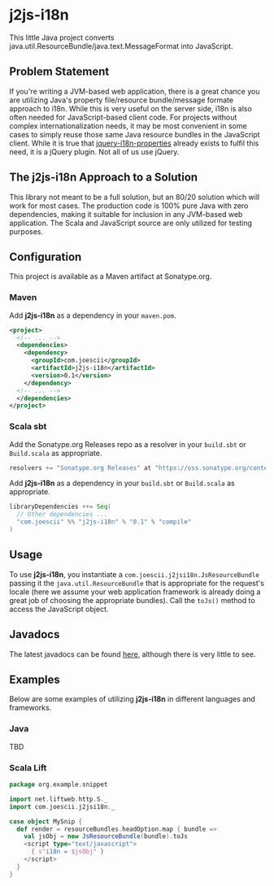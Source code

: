 # j2js-i18n

This little Java project converts java.util.ResourceBundle/java.text.MessageFormat into JavaScript.  

## Problem Statement

If you're writing a JVM-based web application, there is a great chance you are utilizing Java's property file/resource bundle/message formate approach to i18n.  While this is very useful on the server side, i18n is also often needed for JavaScript-based client code.  For projects without complex internationalization needs, it may be most convenient in some cases to simply reuse those same Java resource bundles in the JavaScript client.  While it is true that [jquery-i18n-properties](https://code.google.com/p/jquery-i18n-properties/) already exists to fulfil this need, it is a jQuery plugin.  Not all of us use jQuery.  

## The j2js-i18n Approach to a Solution

This library not meant to be a full solution, but an 80/20 solution which will work for most cases.  The production code is 100% pure Java with zero dependencies, making it suitable for inclusion in any JVM-based web application.  The Scala and JavaScript source are only utilized for testing purposes.  

## Configuration

This project is available as a Maven artifact at Sonatype.org.  

### Maven

Add **j2js-i18n** as a dependency in your `maven.pom`.

```xml
<project>
  <!-- ... -->
  <dependencies>
    <dependency>
      <groupId>com.joescii</groupId>
      <artifactId>j2js-i18n</artifactId>
      <version>0.1</version>
    </dependency>
  <!-- ... -->
  </dependencies>
</project>
```

### Scala sbt
Add the Sonatype.org Releases repo as a resolver in your `build.sbt` or `Build.scala` as appropriate.

```scala
resolvers += "Sonatype.org Releases" at "https://oss.sonatype.org/content/repositories/releases/"
```

Add **j2js-i18n** as a dependency in your `build.sbt` or `Build.scala` as appropriate.

```scala
libraryDependencies ++= Seq(
  // Other dependencies ...
  "com.joescii" %% "j2js-i18n" % "0.1" % "compile"
)
```

## Usage

To use **j2js-i18n**, you instantiate a `com.joescii.j2jsi18n.JsResourceBundle` passing it the `java.util.ResourceBundle` that is appropriate for the request's locale (here we assume your web application framework is already doing a great job of choosing the appropriate bundles).  Call the `toJs()` method to access the JavaScript object.

## Javadocs

The latest javadocs can be found [here](http://barnesjd.github.io/j2js-i18n/api/), although there is very little to see.

## Examples

Below are some examples of utilizing **j2js-i18n** in different languages and frameworks.

### Java

TBD

### Scala Lift

```scala
package org.example.snippet

import net.liftweb.http.S._
import com.joescii.j2jsi18n._

case object MySnip {
  def render = resourceBundles.headOption.map { bundle =>
    val jsObj = new JsResourceBundle(bundle).toJs
    <script type="text/javascript">
      { s"i18n = $jsObj" }
    </script>
  }
}
```

